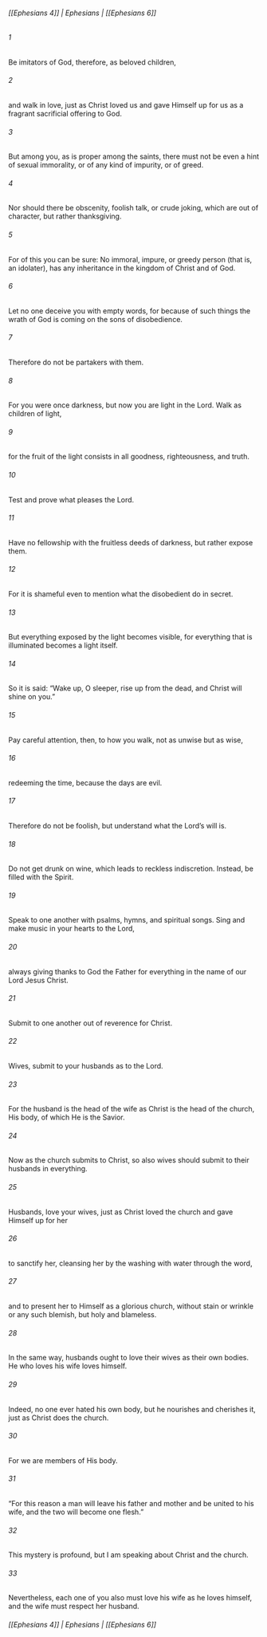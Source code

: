###### [[Ephesians 4]] | Ephesians | [[Ephesians 6]]

###### 1
Be imitators of God, therefore, as beloved children,
###### 2
and walk in love, just as Christ loved us and gave Himself up for us as a fragrant sacrificial offering to God.
###### 3
But among you, as is proper among the saints, there must not be even a hint of sexual immorality, or of any kind of impurity, or of greed.
###### 4
Nor should there be obscenity, foolish talk, or crude joking, which are out of character, but rather thanksgiving.
###### 5
For of this you can be sure: No immoral, impure, or greedy person (that is, an idolater), has any inheritance in the kingdom of Christ and of God.
###### 6
Let no one deceive you with empty words, for because of such things the wrath of God is coming on the sons of disobedience.
###### 7
Therefore do not be partakers with them.
###### 8
For you were once darkness, but now you are light in the Lord. Walk as children of light,
###### 9
for the fruit of the light consists in all goodness, righteousness, and truth.
###### 10
Test and prove what pleases the Lord.
###### 11
Have no fellowship with the fruitless deeds of darkness, but rather expose them.
###### 12
For it is shameful even to mention what the disobedient do in secret.
###### 13
But everything exposed by the light becomes visible, for everything that is illuminated becomes a light itself.
###### 14
So it is said: “Wake up, O sleeper, rise up from the dead, and Christ will shine on you.”
###### 15
Pay careful attention, then, to how you walk, not as unwise but as wise,
###### 16
redeeming the time, because the days are evil.
###### 17
Therefore do not be foolish, but understand what the Lord’s will is.
###### 18
Do not get drunk on wine, which leads to reckless indiscretion. Instead, be filled with the Spirit.
###### 19
Speak to one another with psalms, hymns, and spiritual songs. Sing and make music in your hearts to the Lord,
###### 20
always giving thanks to God the Father for everything in the name of our Lord Jesus Christ.
###### 21
Submit to one another out of reverence for Christ.
###### 22
Wives, submit to your husbands as to the Lord.
###### 23
For the husband is the head of the wife as Christ is the head of the church, His body, of which He is the Savior.
###### 24
Now as the church submits to Christ, so also wives should submit to their husbands in everything.
###### 25
Husbands, love your wives, just as Christ loved the church and gave Himself up for her
###### 26
to sanctify her, cleansing her by the washing with water through the word,
###### 27
and to present her to Himself as a glorious church, without stain or wrinkle or any such blemish, but holy and blameless.
###### 28
In the same way, husbands ought to love their wives as their own bodies. He who loves his wife loves himself.
###### 29
Indeed, no one ever hated his own body, but he nourishes and cherishes it, just as Christ does the church.
###### 30
For we are members of His body.
###### 31
“For this reason a man will leave his father and mother and be united to his wife, and the two will become one flesh.”
###### 32
This mystery is profound, but I am speaking about Christ and the church.
###### 33
Nevertheless, each one of you also must love his wife as he loves himself, and the wife must respect her husband.

###### [[Ephesians 4]] | Ephesians | [[Ephesians 6]]
